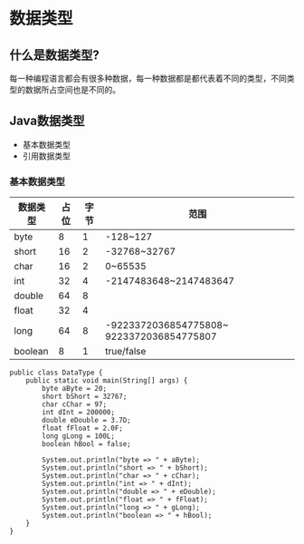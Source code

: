 # 数据类型
## 什么是数据类型?
<p>每一种编程语言都会有很多种数据，每一种数据都是都代表着不同的类型，不同类型的数据所占空间也是不同的。</p>

## Java数据类型
- 基本数据类型
- 引用数据类型

### 基本数据类型
  | 数据类型 | 占位 | 字节 | 范围                                      |
  | -------- | ---- | ---- | ----------------------------------------- |
  | byte     | 8    | 1    | -128~127                                  |
  | short    | 16   | 2    | -32768~32767                              |
  | char     | 16   | 2    | 0~65535                                   |
  | int      | 32   | 4    | -2147483648~2147483647                    |
  | double   | 64   | 8    |                                           |
  | float    | 32   | 4    |                                           |
  | long     | 64   | 8    | -9223372036854775808~ 9223372036854775807 |
  | boolean  | 8    | 1    | true/false                                |

```
public class DataType {
    public static void main(String[] args) {
        byte aByte = 20;
        short bShort = 32767;
        char cChar = 97;
        int dInt = 200000;
        double eDouble = 3.7D;
        float fFloat = 2.0F;
        long gLong = 100L;
        boolean hBool = false;

        System.out.println("byte => " + aByte);
        System.out.println("short => " + bShort);
        System.out.println("char => " + cChar);
        System.out.println("int => " + dInt);
        System.out.println("double => " + eDouble);
        System.out.println("float => " + fFloat);
        System.out.println("long => " + gLong);
        System.out.println("boolean => " + hBool);
    }
}

```